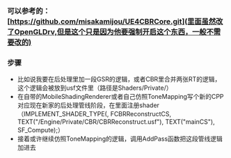 ### 可以参考的：[https://github.com/misakamijou/UE4CBRCore.git](里面虽然改了OpenGLDrv,但是这个只是因为他要强制开启这个东西，一般不需要改的)

### 步骤
- 比如说我要在后处理里加一段GSR的逻辑，或者CBR里合并两张RT的逻辑，这个逻辑会被放到usf文件里（路径是Shaders/Private/）  
- 在自带的MobileShadingRenderer或者自己仿照ToneMapping写个新的CPP对应现在新家的后处理管线阶段，在里面注册shader（IMPLEMENT_SHADER_TYPE(, FCBRReconstructCS, TEXT("/Engine/Private/CBR/CBRReconstruct.usf"), TEXT("mainCS"), SF_Compute);）     
- 接着或许继续仿照ToneMapping的逻辑，调用AddPass函数把这段管线逻辑加进去  
